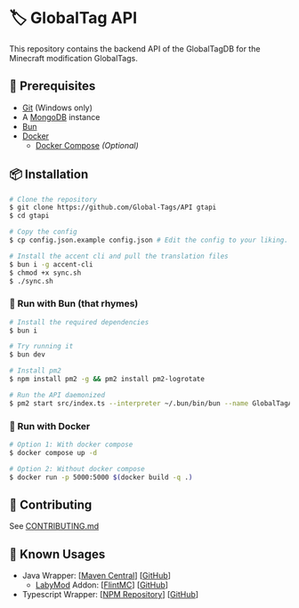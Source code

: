 # :label: GlobalTag API
This repository contains the backend API of the GlobalTagDB for the Minecraft modification GlobalTags.

## 💪 Prerequisites
* [Git](https://git-scm.com/downloads) (Windows only)
* A [MongoDB](https://mongodb.com) instance
* [Bun](https://bun.sh)
* [Docker](https://www.docker.com)
  * [Docker Compose](https://docs.docker.com/compose/) *(Optional)*

## :package: Installation
```bash
# Clone the repository
$ git clone https://github.com/Global-Tags/API gtapi
$ cd gtapi

# Copy the config
$ cp config.json.example config.json # Edit the config to your liking.

# Install the accent cli and pull the translation files
$ bun i -g accent-cli
$ chmod +x sync.sh
$ ./sync.sh
```
### 🍞 Run with Bun (that rhymes)
```bash
# Install the required dependencies
$ bun i

# Try running it
$ bun dev

# Install pm2
$ npm install pm2 -g && pm2 install pm2-logrotate

# Run the API daemonized
$ pm2 start src/index.ts --interpreter ~/.bun/bin/bun --name GlobalTagAPI
```
### 🐋 Run with Docker
```bash
# Option 1: With docker compose
$ docker compose up -d

# Option 2: Without docker compose
$ docker run -p 5000:5000 $(docker build -q .)
```

## 🤝 Contributing
See [CONTRIBUTING.md](CONTRIBUTING.md)

## 🔨 Known Usages
- Java Wrapper: [[Maven Central](https://central.sonatype.com/artifact/com.rappytv.globaltags/GlobalTagsJava)] [[GitHub](https://github.com/Global-Tags/Java)]
  - [LabyMod](https://labymod.net) Addon: [[FlintMC](https://flintmc.net/modification/142.globaltags)] [[GitHub](https://github.com/Global-Tags/LabyAddon)]
- Typescript Wrapper: [[NPM Repository](https://www.npmjs.com/package/globaltags.ts)] [[GitHub](https://github.com/Global-Tags/Typescript)]
